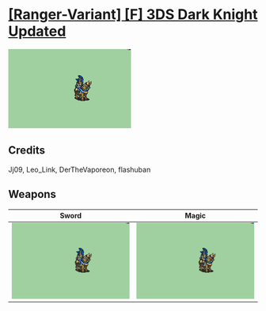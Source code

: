 # [\[Ranger-Variant\] \[F\] 3DS Dark Knight Updated](./)

<img src="./1.%20Sword/Sword_000.png" alt="[Ranger-Variant] [F] 3DS Dark Knight Updated standing" />

## Credits

Jj09, Leo_Link, DerTheVaporeon, flashuban

## Weapons


|Sword |Magic |
|  :---: | :---: |
| <img alt="Sword animation" src="./1.%20Sword/Sword.gif" /> | <img alt="Magic animation" src="./6.%20Magic/Magic.gif" /> |
